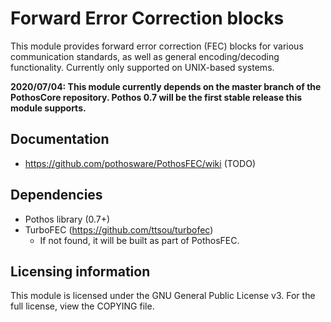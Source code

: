 # Forward Error Correction blocks

This module provides forward error correction (FEC) blocks for various
communication standards, as well as general encoding/decoding functionality.
Currently only supported on UNIX-based systems.

**2020/07/04: This module currently depends on the master branch of the PothosCore repository. Pothos 0.7 will be the first stable release this module supports.**

## Documentation

* https://github.com/pothosware/PothosFEC/wiki (TODO)

## Dependencies

* Pothos library (0.7+)
* TurboFEC (https://github.com/ttsou/turbofec)
  * If not found, it will be built as part of PothosFEC.

## Licensing information

This module is licensed under the GNU General Public License v3. For the
full license, view the COPYING file.
